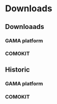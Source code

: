 # Downloads

## Downloaads

### GAMA platform
<ul id="gama"></ul>

### COMOKIT
<ul id="comokit"></ul>


## Historic

### GAMA platform
<ul id="histo-gama"></ul>

### COMOKIT
<ul id="histo-comokit"></ul>

<script src="./assets/ajax.js"></script>
<script src="./assets/github.js"></script>
<script src="./assets/fromData.js"></script>
